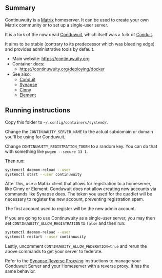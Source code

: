 ## Summary

Continuwuity is a [Matrix](https://matrix.org/) homeserver.
It can be used to create your own Matrix community or to set up a single-user server.

It is a fork of the now dead [Conduwuit](https://conduwuit.puppyirl.gay/), which itself was a fork of [Conduit](https://conduit.rs/).

It aims to be stable (contrary to its predecessor which was bleeding edge) and provides administrative tools by default.

* Main website: https://continuwuity.org
* Container docs:
  * https://continuwuity.org/deploying/docker
* See also:
  * [Conduit](../conduit)
  * [Synapse](../synapse)
  * [Cinny](../cinny)
  * [Element](../element)

## Running instructions

Copy this folder to `~/.config/containers/systemd/`.

Change the `CONTINUWUITY_SERVER_NAME` to the actual subdomain or domain you'll be using for Conduwuit.

Change `CONTINUWUITY_REGISTRATION_TOKEN` to a random key. You can do that with something like `pwgen --secure 13 1`.

Then run:

```bash
systemctl daemon-reload --user
systemctl start --user continuwuity
```

After this, use a Matrix client that allows for registration to a homeserver, like Cinny or Element. Conduwuit does not allow creating new accounts via commands like Synapse does. The token you used for the quadlet will be necessary to register the new account, preventing registration spam.

The first account used to register will be the new admin account.

If you are going to use Continuwuity as a single-user server, you may then set `CONTINUWUITY_ALLOW_REGISTRATION` to `false` and then run:

```bash
systemctl daemon-reload --user
systemctl restart --user continuwuity
```

Lastly, uncomment `CONTINUWUITY_ALLOW_FEDERATION=true` and rerun the above commands to get your server to federate.

Refer to the [Synapse Reverse Proxying](../synapse/README.md#reverse-proxying)
instructions to manage your Conduwuit Server and your Homeserver with a reverse
proxy. It has the same behavior.
